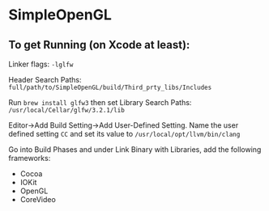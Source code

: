 # SimpleOpenGL

## To get Running (on Xcode at least):

Linker flags: `-lglfw`

Header Search Paths: `full/path/to/SimpleOpenGL/build/Third_prty_libs/Includes`

Run `brew install glfw3` then set
Library Search Paths: `/usr/local/Cellar/glfw/3.2.1/lib`

Editor->Add Build Setting->Add User-Defined Setting.
Name the user defined setting `CC` and set its value to `/usr/local/opt/llvm/bin/clang`

Go into Build Phases and under Link Binary with Libraries, add the following frameworks:
- Cocoa
- IOKit
- OpenGL
- CoreVideo
